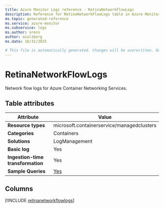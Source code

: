 ```yaml
---
title: Azure Monitor Logs reference - RetinaNetworkFlowLogs
description: Reference for RetinaNetworkFlowLogs table in Azure Monitor Logs.
ms.topic: generated-reference
ms.service: azure-monitor
ms.subservice: logs
ms.author: orens
author: osalzberg
ms.date: 10/31/2025

# This file is automatically generated. Changes will be overwritten. Do not change this file directly.
---
```


# RetinaNetworkFlowLogs

Network flow logs for Azure Container Networking Services.


## Table attributes

|Attribute|Value|
|---|---|
|**Resource types**|microsoft.containerservice/managedclusters|
|**Categories**|Containers|
|**Solutions**| LogManagement|
|**Basic log**|Yes|
|**Ingestion-time transformation**|Yes|
|**Sample Queries**|[Yes](/azure/azure-monitor/reference/queries/retinanetworkflowlogs)|



## Columns
  
[!INCLUDE [retinanetworkflowlogs](~/reusable-content/ce-skilling/azure/includes/azure-monitor/reference/tables/retinanetworkflowlogs-include.md)]

